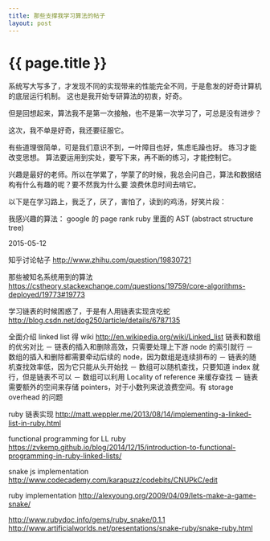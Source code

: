 ```yaml
---
title: 那些支撑我学习算法的帖子
layout: post
---
```


{{ page.title }}
================

系统写大写多了，才发现不同的实现带来的性能完全不同，于是愈发的好奇计算机的底层运行机制。
这也是我开始专研算法的初衷，好奇。

但是回想起来，算法我不是第一次接触，也不是第一次学习了，可总是没有进步？

这次，我不单是好奇，我还要征服它。

有些道理很简单，可是我们意识不到，一叶障目也好，焦虑毛躁也好。
练习才能改变思想。
算法要运用到实处，要写下来，再不断的练习，才能控制它。

兴趣是最好的老师。所以在学累了，学蒙了的时候，我总会问自己，算法和数据结构有什么有趣的呢？要不然我为什么要
浪费休息时间去啃它。

以下是在学习路上，我乏了，厌了，害怕了，读到的鸡汤，好笑片段：

我感兴趣的算法：
google 的 page rank
ruby 里面的 AST (abstract structure tree)

2015-05-12

知乎讨论帖子
http://www.zhihu.com/question/19830721

那些被知名系统用到的算法
https://cstheory.stackexchange.com/questions/19759/core-algorithms-deployed/19773#19773

学习链表的时候困惑了，于是有人用链表实现贪吃蛇
http://blog.csdn.net/dog250/article/details/6787135

全面介绍 linked list 得 wiki
http://en.wikipedia.org/wiki/Linked_list
链表和数组的优劣对比
－ 链表的插入和删除高效，只需要处理上下游 node 的索引就行
－ 数组的插入和删除都需要牵动后续的 node，因为数组是连续排布的
－ 链表的随机查找效率低，因为它只能从头开始找
－ 数组可以随机查找，只要知道 index 就行，但是链表不可以
－ 数组可以利用 Locality of reference 来缓存查找
－ 链表需要额外的空间来存储 pointers，对于小数列来说浪费空间。有 storage overhead 的问题

ruby 链表实现
http://matt.weppler.me/2013/08/14/implementing-a-linked-list-in-ruby.html

functional programming for LL ruby
https://zvkemp.github.io/blog/2014/12/15/introduction-to-functional-programming-in-ruby-linked-lists/

snake js implementation
http://www.codecademy.com/karapuzz/codebits/CNUPkC/edit

ruby implementation
http://alexyoung.org/2009/04/09/lets-make-a-game-snake/

http://www.rubydoc.info/gems/ruby_snake/0.1.1
http://www.artificialworlds.net/presentations/snake-ruby/snake-ruby.html

